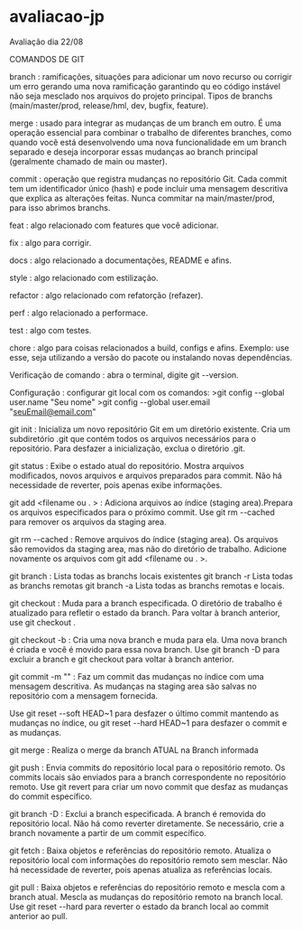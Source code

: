 # avaliacao-jp

Avaliação dia 22/08

COMANDOS DE GIT

branch : ramificações, situações para adicionar um novo recurso ou corrigir um erro gerando uma nova ramificação garantindo qu eo código instável não seja mesclado nos arquivos do projeto principal. Tipos de branchs (main/master/prod, release/hml, dev, bugfix, feature).

merge : usado para integrar as mudanças de um branch em outro. É uma operação essencial para combinar o trabalho de diferentes branches, como quando você está desenvolvendo uma nova funcionalidade em um branch separado e deseja incorporar essas mudanças ao branch principal (geralmente chamado de main ou master).

commit : operação que registra mudanças no repositório Git. Cada commit tem um identificador único (hash) e pode incluir uma mensagem descritiva que explica as alterações feitas. Nunca commitar na main/master/prod, para isso abrimos branchs.

feat : algo relacionado com features que você adicionar.

fix : algo para corrigir.

docs : algo relacionado a documentações, README e afins.

style : algo relacionado com estilização.

refactor : algo relacionado com refatorção (refazer).

perf : algo relacionado a performace.

test : algo com testes.

chore : algo para coisas relacionados a build, configs e afins. Exemplo: use esse, seja utilizando a versão do pacote ou instalando novas dependências.

Verificação de comando : abra o terminal, digite git --version.

Configuração : configurar git local com os comandos:
    >git config --global user.name "Seu nome"
    >git config --global user.email "seuEmail@email.com"

git init : Inicializa um novo repositório Git em um diretório existente. Cria um subdiretório .git que contém todos os arquivos necessários para o repositório. Para desfazer a inicialização, exclua o diretório .git.

git status : Exibe o estado atual do repositório.
Mostra arquivos modificados, novos arquivos e arquivos
preparados para commit. Não há necessidade de reverter, pois apenas exibe informações.

git add <filename ou . > : Adiciona arquivos ao índice (staging area).Prepara os arquivos especificados para o próximo commit. Use git rm --cached <file> para remover os arquivos da staging area.

git rm --cached <file> : Remove arquivos do índice (staging area). Os arquivos são removidos da staging area, mas não do diretório de trabalho. Adicione novamente os arquivos com git add <filename ou . >.

git branch : Lista todas as branchs locais existentes git branch -r Lista todas as branchs remotas git branch -a Lista todas as branchs remotas e locais.

git checkout <branchname> : Muda para a branch especificada. O diretório de trabalho é atualizado para refletir o estado da branch. Para voltar à branch anterior, use git checkout <previous- branchname>.

git checkout -b <branchname> : Cria uma nova branch e muda para ela. Uma nova branch é criada e você é movido para essa nova branch. Use git branch -D <branchname> para excluir a branch e git checkout <previous-branchname> para voltar à branch anterior.

git commit -m "<description>" : Faz um commit das mudanças no índice com uma mensagem descritiva. As mudanças na staging area são salvas no repositório com a mensagem fornecida.

Use git reset --soft HEAD~1 para desfazer o último commit mantendo as mudanças no índice, ou git reset --hard HEAD~1 para desfazer o commit e as mudanças.

git merge <branch> : Realiza o merge da branch ATUAL na Branch informada

git push : Envia commits do repositório local para o repositório remoto. Os commits locais são enviados para a branch correspondente no repositório remoto. Use git revert <commit-hash> para criar um novo commit que desfaz as mudanças do commit específico.

git branch -D <branchname> : Exclui a branch especificada. A branch é removida do repositório local. Não há como reverter diretamente. Se necessário, crie a branch novamente a partir de um commit específico.

git fetch : Baixa objetos e referências do repositório remoto. Atualiza o repositório local com informações do repositório remoto sem mesclar. Não há necessidade de reverter, pois apenas atualiza as referências locais.

git pull : Baixa objetos e referências do repositório remoto e mescla com a branch atual. Mescla as mudanças do repositório remoto na branch local. Use git reset --hard <commit-hash> para reverter o estado da branch local ao commit anterior ao pull.